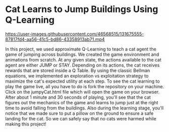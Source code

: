 # Cat Learns to Jump Buildings Using Q-Learning

https://user-images.githubusercontent.com/46568515/131675555-87817fd4-aa56-41c5-bd86-43358913ab71.mp4

In this project, we used approximate Q-Learning to teach a cat agent the game of jumping across buildings. We created the game environment and animations from scratch. At any given state, the actions available to the cat agent are either JUMP or STAY. Depending on its actions, the cat receives rewards that are stored inside a Q Table. By using the classic Bellman equations, we implemented an exploration vs exploitation strategy to maximize the cat's expected utility at each step. To see the cat learning to play the game live, all you have to do is fork the repository on your machine. Click on the jumpyCat.html file which will open the game on your browser. After about 1 minute and 30 seconds of playing, you'll see that the cat figures out the mechanics of the game and learns to jump just at the right time to avoid falling from the buildings. Also during the learning stage, you'll notice that we made sure to put a pillow on the ground to ensure a safe landing for the cat. So we can safely say that no cats were harmed while making this project!

